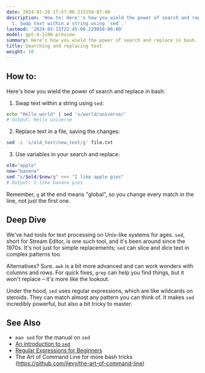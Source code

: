 ```yaml
---
date: 2024-01-20 17:57:00.215150-07:00
description: 'How to: Here''s how you wield the power of search and replace in bash:
  1. Swap text within a string using `sed`.'
lastmod: '2024-03-13T22:45:00.229850-06:00'
model: gpt-4-1106-preview
summary: Here's how you wield the power of search and replace in bash.
title: Searching and replacing text
weight: 10
---
```


## How to:
Here's how you wield the power of search and replace in bash:

1. Swap text within a string using `sed`:
```Bash
echo "Hello world" | sed 's/world/universe/'
# Output: Hello universe
```

2. Replace text in a file, saving the changes:
```Bash
sed -i 's/old_text/new_text/g' file.txt
```

3. Use variables in your search and replace:
```Bash
old="apple"
new="banana"
sed "s/$old/$new/g" <<< "I like apple pies"
# Output: I like banana pies
```

Remember, `g` at the end means "global", so you change every match in the line, not just the first one.

## Deep Dive
We've had tools for text processing on Unix-like systems for ages. `sed`, short for Stream Editor, is one such tool, and it's been around since the 1970s. It's not just for simple replacements; `sed` can slice and dice text in complex patterns too.

Alternatives? Sure. `awk` is a bit more advanced and can work wonders with columns and rows. For quick fixes, `grep` can help you find things, but it won't replace – it's more like the lookout.

Under the hood, `sed` uses regular expressions, which are like wildcards on steroids. They can match almost any pattern you can think of. It makes `sed` incredibly powerful, but also a bit tricky to master.

## See Also
- `man sed` for the manual on `sed`
- [An introduction to `sed`](https://www.gnu.org/software/sed/manual/sed.html)
- [Regular Expressions for Beginners](https://www.regular-expressions.info/tutorial.html)
- The Art of Command Line for more bash tricks (https://github.com/jlevy/the-art-of-command-line)
